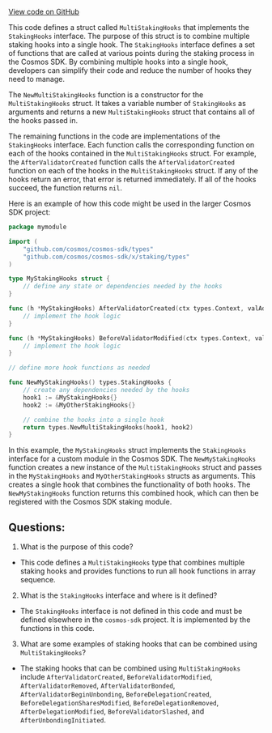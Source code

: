 [View code on GitHub](https://github.com/cosmos/cosmos-sdk/blob/main/x/staking/types/hooks.go)

This code defines a struct called `MultiStakingHooks` that implements the `StakingHooks` interface. The purpose of this struct is to combine multiple staking hooks into a single hook. The `StakingHooks` interface defines a set of functions that are called at various points during the staking process in the Cosmos SDK. By combining multiple hooks into a single hook, developers can simplify their code and reduce the number of hooks they need to manage.

The `NewMultiStakingHooks` function is a constructor for the `MultiStakingHooks` struct. It takes a variable number of `StakingHooks` as arguments and returns a new `MultiStakingHooks` struct that contains all of the hooks passed in.

The remaining functions in the code are implementations of the `StakingHooks` interface. Each function calls the corresponding function on each of the hooks contained in the `MultiStakingHooks` struct. For example, the `AfterValidatorCreated` function calls the `AfterValidatorCreated` function on each of the hooks in the `MultiStakingHooks` struct. If any of the hooks return an error, that error is returned immediately. If all of the hooks succeed, the function returns `nil`.

Here is an example of how this code might be used in the larger Cosmos SDK project:

```go
package mymodule

import (
    "github.com/cosmos/cosmos-sdk/types"
    "github.com/cosmos/cosmos-sdk/x/staking/types"
)

type MyStakingHooks struct {
    // define any state or dependencies needed by the hooks
}

func (h *MyStakingHooks) AfterValidatorCreated(ctx types.Context, valAddr types.ValAddress) error {
    // implement the hook logic
}

func (h *MyStakingHooks) BeforeValidatorModified(ctx types.Context, valAddr types.ValAddress) error {
    // implement the hook logic
}

// define more hook functions as needed

func NewMyStakingHooks() types.StakingHooks {
    // create any dependencies needed by the hooks
    hook1 := &MyStakingHooks{}
    hook2 := &MyOtherStakingHooks{}

    // combine the hooks into a single hook
    return types.NewMultiStakingHooks(hook1, hook2)
}
```

In this example, the `MyStakingHooks` struct implements the `StakingHooks` interface for a custom module in the Cosmos SDK. The `NewMyStakingHooks` function creates a new instance of the `MultiStakingHooks` struct and passes in the `MyStakingHooks` and `MyOtherStakingHooks` structs as arguments. This creates a single hook that combines the functionality of both hooks. The `NewMyStakingHooks` function returns this combined hook, which can then be registered with the Cosmos SDK staking module.
## Questions: 
 1. What is the purpose of this code?
- This code defines a `MultiStakingHooks` type that combines multiple staking hooks and provides functions to run all hook functions in array sequence.

2. What is the `StakingHooks` interface and where is it defined?
- The `StakingHooks` interface is not defined in this code and must be defined elsewhere in the `cosmos-sdk` project. It is implemented by the functions in this code.

3. What are some examples of staking hooks that can be combined using `MultiStakingHooks`?
- The staking hooks that can be combined using `MultiStakingHooks` include `AfterValidatorCreated`, `BeforeValidatorModified`, `AfterValidatorRemoved`, `AfterValidatorBonded`, `AfterValidatorBeginUnbonding`, `BeforeDelegationCreated`, `BeforeDelegationSharesModified`, `BeforeDelegationRemoved`, `AfterDelegationModified`, `BeforeValidatorSlashed`, and `AfterUnbondingInitiated`.